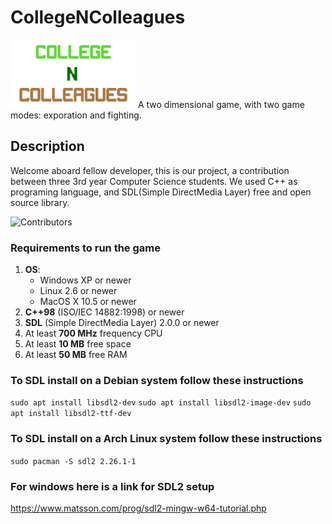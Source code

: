 # CollegeNColleagues 
<img alt="CnC" src="https://github.com/Edebala/CollegeNColleagues/blob/main/Assets/logo.png" width="200"/> 
A two dimensional game, with two game modes: exporation and fighting.

## Description
Welcome aboard fellow developer, this is our project, a contribution between three 3rd year Computer Science students.
We used C++ as programing language, and SDL(Simple DirectMedia Layer) free and open source library.

![Contributors](https://github.com/Edebala/CollegeNColleagues/graphs/contributors)

### Requirements to run the game
1. **OS**: 
    * Windows XP or newer
    * Linux 2.6 or newer
    * MacOS X 10.5 or newer
2. **C++98** (ISO/IEC 14882:1998) or newer
3. **SDL** (Simple DirectMedia Layer) 2.0.0 or newer
4. At least **700 MHz** frequency CPU
5. At least **10 MB** free space
6. At least **50 MB** free RAM

### To SDL install on a Debian system follow these instructions
`sudo apt install libsdl2-dev`
`sudo apt install libsdl2-image-dev`
`sudo apt install libsdl2-ttf-dev`

### To SDL install on a Arch Linux system follow these instructions
`sudo pacman -S sdl2 2.26.1-1`

### For windows here is a link for SDL2 setup
https://www.matsson.com/prog/sdl2-mingw-w64-tutorial.php
